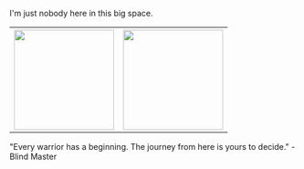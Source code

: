 I'm just nobody here in this big space.
<table>
  <tr>
    <th>
        <img height="175em" src="https://github-readme-stats.vercel.app/api/top-langs/?username=introbond&layout=compact&theme=dark" />
    </th>
    <th><img height="175em" src="https://github-readme-stats.vercel.app/api/?username=introbond&show_icons=true&hide_border=true&&count_private=true&include_all_commits=true&theme=dark" /></th>
  </tr>
</table>

<!--START_SECTION:waka-->
<!--END_SECTION:waka-->

"Every warrior has a beginning. The journey from here is yours to decide."  -Blind Master
